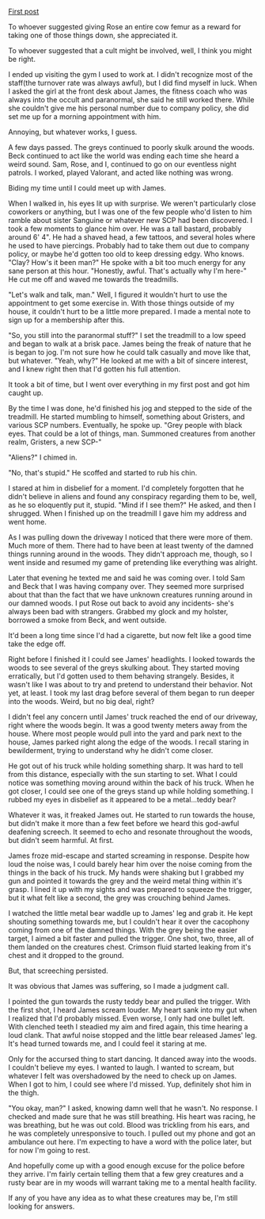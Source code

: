 [First post](https://www.reddit.com/r/nosleep/comments/zwamer/what_are_they/)

To whoever suggested giving Rose an entire cow femur as a reward for taking one of those things down, she appreciated it.

To whoever suggested that  a cult might be involved, well, I think you might be right.

I ended up visiting the gym I used to work at. I didn't recognize most of the staff(the turnover rate was always awful), but I did find myself in luck. When I asked the girl at the front desk about James, the fitness coach who was always into the occult and paranormal, she said he still worked there. While she couldn't give me his personal number due to company policy, she did set me up for a morning appointment with him.

Annoying, but whatever works, I guess.

A few days passed. The greys continued to poorly skulk around the woods. Beck continued to act like the world was ending each time she heard a weird sound. Sam, Rose, and I, continued to go on our eventless night patrols. I worked, played Valorant, and acted like nothing was wrong.

Biding my time until I could meet up with James.

When I walked in, his eyes lit up with surprise. We weren't particularly close coworkers or anything, but I was one of the few people who'd listen to him ramble about sister Sanguine or whatever new SCP had been discovered. I took a few moments to glance him over. He was a tall bastard, probably around 6' 4". He had a shaved head, a few tattoos, and several holes where he used to have piercings. Probably had to take them out due to company policy, or maybe he'd gotten too old to keep dressing edgy. Who knows. "Clay? How's it been man?" He spoke with a bit too much energy for any sane person at this hour. "Honestly, awful. That's actually why I'm here-" He cut me off and waved me towards the treadmills. 

"Let's walk and talk, man." Well, I figured it wouldn't hurt to use the appointment to get some exercise in. With those things outside of my house, it couldn't hurt to be a little more prepared. I made a mental note to sign up for a membership after this. 

"So, you still into the paranormal stuff?" I set the treadmill to a low speed and began to walk at a brisk pace. James being the freak of nature that he is began to jog. I'm not sure how he could talk casually and move like that, but whatever. "Yeah, why?" He looked at me with a bit of sincere interest, and I knew right then that I'd gotten his full attention. 

It took a bit of time, but I went over everything in my first post and got him caught up.

By the time I was done, he'd finished his jog and stepped to the side of the treadmill. He started mumbling to himself, something about Gristers, and various SCP numbers. Eventually, he spoke up. "Grey people with black eyes. That could be a lot of things, man. Summoned creatures from another realm, Gristers, a new SCP-"

"Aliens?" I chimed in.

"No, that's stupid." He scoffed and started to rub his chin.

I stared at him in disbelief for a moment. I'd completely forgotten that he didn't believe in aliens and found any conspiracy regarding them to be, well, as he so eloquently put it, stupid. "Mind if I see them?" He asked, and then I shrugged. When I finished up on the treadmill I gave him my address and went home. 

As I was pulling down the driveway I noticed that there were more of them. Much more of them. There had to have been at least twenty of the damned things running around in the woods. They didn't approach me, though, so I went inside and resumed my game of pretending like everything was alright.

Later that evening he texted me and said he was coming over. I told Sam and Beck that I was having company over. They seemed more surprised about that than the fact that we have unknown creatures running around in our damned woods. I put Rose out back to avoid any incidents- she's always been bad with strangers. Grabbed my glock and my holster, borrowed a smoke from Beck, and went outside.

It'd been a long time since I'd had a cigarette, but now felt like a good time take the edge off.

Right before I finished it I could see James' headlights. I looked towards the woods to see several of the greys skulking about. They started moving erratically, but I'd gotten used to them behaving strangely. Besides, it wasn't like I was about to try and pretend to understand their behavior. Not yet, at least. I took my last drag before several of them began to run deeper into the woods. Weird, but no big deal, right?

I didn't feel any concern until James' truck reached the end of our driveway, right where the woods begin. It was a good twenty meters away from the house. Where most people would pull into the yard and park next to the house, James parked right along the edge of the woods. I recall staring in bewilderment, trying to understand why he didn't come closer.

He got out of his truck while holding something sharp. It was hard to tell from this distance, especially with the sun starting to set. What I could notice was something moving around within the back of his truck. When he got closer, I could see one of the greys stand up while holding something. I rubbed my eyes in disbelief as it appeared to be a metal...teddy bear?

Whatever it was, it freaked James out. He started to run towards the house, but didn't make it more than a few feet before we heard this god-awful deafening screech. It seemed to echo and resonate throughout the woods, but didn't seem harmful. At first.

James froze mid-escape and started screaming in response. Despite how loud the noise was, I could barely hear him over the noise coming from the things in the back of his truck. My hands were shaking but I grabbed my gun and pointed it towards the grey and the weird metal thing within it's grasp. I lined it up with my sights and was prepared to squeeze the trigger, but it what felt like a second, the grey was crouching behind James.

I watched the little metal bear waddle up to James' leg and grab it. He kept shouting something towards me, but I couldn't hear it over the cacophony coming from one of the damned things. With the grey being the easier target, I aimed a bit faster and pulled the trigger. One shot, two, three, all of them landed on the creatures chest. Crimson fluid started leaking from it's chest and it dropped to the ground.

But, that screeching persisted. 

It was obvious that James was suffering, so I made a judgment call.

I pointed the gun towards the rusty teddy bear and pulled the trigger. With the first shot, I heard James scream louder. My heart sank into my gut when I realized that I'd probably missed. Even worse, I only had one bullet left. With clenched teeth I steadied my aim and fired again, this time hearing a loud clank. That awful noise stopped and the little bear released James' leg. It's head turned towards me, and I could feel it staring at me.

Only for the accursed thing to start dancing. It danced away into the woods. I couldn't believe my eyes. I wanted to laugh. I wanted to scream, but whatever I felt was overshadowed by the need to check up on James. When I got to him, I could see where I'd missed. Yup, definitely shot him in the thigh. 

"You okay, man?" I asked, knowing damn well that he wasn't. No response. I checked and made sure that he was still breathing. His heart was racing, he was breathing, but he was out cold. Blood was trickling from his ears, and he was completely unresponsive to touch. I pulled out my phone and got an ambulance out here. I'm expecting to have a word with the police later, but for now I'm going to rest.

And hopefully come up with a good enough excuse for the police before they arrive. I'm fairly certain telling them that a few grey creatures and a rusty bear are in my woods will warrant taking me to a mental health facility. 

If any of you have any idea as to what these creatures may be, I'm still looking for answers.